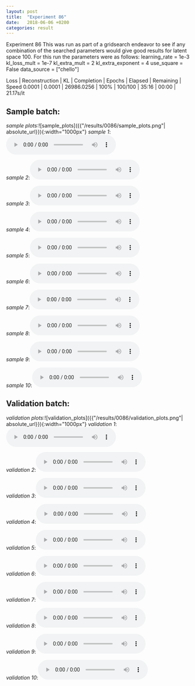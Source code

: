 ```yaml
---
layout: post
title:  "Experiment 86"
date:   2018-06-06 +0200
categories: result
---
```

Experiment 86
This was run as part of a gridsearch endeavor to see if any combination of the searched parameters would give good results for latent space 100.
For this run the parameters were as follows:
learning_rate = 1e-3
kl_loss_mult = 1e-7
kl_extra_mult = 2
kl_extra_exponent = 4
use_square = False
data_source = ["chello"]

Loss | Reconstruction | KL | Completion | Epochs | Elapsed | Remaining | Speed
0.0001 | 0.0001 | 26986.0256 | 100% | 100/100 | 35:16 | 00:00 | 21.17s/it



## **Sample batch**:
_sample plots_:![sample_plots]({{"/results/0086/sample_plots.png"| absolute_url}}){:width="1000px"}
_sample 1_:<audio src="/ResultsOverview/results/0086/sample_1.wav" controls preload></audio>

_sample 2_:<audio src="/ResultsOverview/results/0086/sample_2.wav" controls preload></audio>

_sample 3_:<audio src="/ResultsOverview/results/0086/sample_3.wav" controls preload></audio>

_sample 4_:<audio src="/ResultsOverview/results/0086/sample_4.wav" controls preload></audio>

_sample 5_:<audio src="/ResultsOverview/results/0086/sample_5.wav" controls preload></audio>

_sample 6_:<audio src="/ResultsOverview/results/0086/sample_6.wav" controls preload></audio>

_sample 7_:<audio src="/ResultsOverview/results/0086/sample_7.wav" controls preload></audio>

_sample 8_:<audio src="/ResultsOverview/results/0086/sample_8.wav" controls preload></audio>

_sample 9_:<audio src="/ResultsOverview/results/0086/sample_9.wav" controls preload></audio>

_sample 10_:<audio src="/ResultsOverview/results/0086/sample_10.wav" controls preload></audio>

## **Validation batch**:
_validation plots_:![validation_plots]({{"/results/0086/validation_plots.png"| absolute_url}}){:width="1000px"}
_validation 1_:<audio src="/ResultsOverview/results/0086/validation_1.wav" controls preload></audio>

_validation 2_:<audio src="/ResultsOverview/results/0086/validation_2.wav" controls preload></audio>

_validation 3_:<audio src="/ResultsOverview/results/0086/validation_3.wav" controls preload></audio>

_validation 4_:<audio src="/ResultsOverview/results/0086/validation_4.wav" controls preload></audio>

_validation 5_:<audio src="/ResultsOverview/results/0086/validation_5.wav" controls preload></audio>

_validation 6_:<audio src="/ResultsOverview/results/0086/validation_6.wav" controls preload></audio>

_validation 7_:<audio src="/ResultsOverview/results/0086/validation_7.wav" controls preload></audio>

_validation 8_:<audio src="/ResultsOverview/results/0086/validation_8.wav" controls preload></audio>

_validation 9_:<audio src="/ResultsOverview/results/0086/validation_9.wav" controls preload></audio>

_validation 10_:<audio src="/ResultsOverview/results/0086/validation_10.wav" controls preload></audio>
